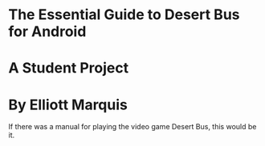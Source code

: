 # The Essential Guide to Desert Bus for Android 

# A Student Project

# By Elliott Marquis 

If there was a manual for playing the video game Desert Bus, this would be it.
